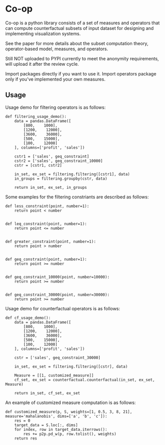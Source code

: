 # Co-op

Co-op is a python library consists of a set of measures and operators that can compute counterfactual subsets of input dataset for designing and implementing visualization systems.

See the paper for more details about the subset computation theory, operator-based model, measures, and operators.

Still NOT uploaded to PYPI currently to meet the anonymity requirements, will upload it after the review cycle.

Import packages directly if you want to use it. Import operators package only if you've implemented your own measures.

## Usage

Usage demo for filtering operators is as follows:

```
def filtering_usage_demo():
    data = pandas.DataFrame([
        [800,    1000],
        [1200,    12000],
        [3600,    36000],
        [500,    15000],
        [100,    12000]
    ], columns=['profit', 'sales'])

    cstr1 = ['sales', geq_constraint]
    cstr2 = ['sales', geq_constraint_10000]
    cstr = [cstr1, cstr2]

    in_set, ex_set = filtering.filtering([cstr1], data)
    in_groups = filtering.groupby(cstr, data)

    return in_set, ex_set, in_groups
```

Some examples for the filtering constriants are described as follows:

```
def less_constraint(point, number=1):
    return point < number


def leq_constraint(point, number=1):
    return point <= number


def greater_constraint(point, number=1):
    return point > number


def geq_constraint(point, number=1):
    return point >= number


def geq_constraint_10000(point, number=10000):
    return point >= number


def geq_constraint_30000(point, number=30000):
    return point >= number
```

Usage demo for counterfactual operators is as follows:

```
def cf_usage_demo():
    data = pandas.DataFrame([
        [800,    1000],
        [1200,    12000],
        [3600,    36000],
        [500,    15000],
        [100,    12000]
    ], columns=['profit', 'sales'])

    cstr = ['sales', geq_constraint_30000]

    in_set, ex_set = filtering.filtering([cstr], data)

    Measure = [[1, customized_measure]]
    cf_set, ex_set = counterfactual.counterfactual(in_set, ex_set, Measure)

    return in_set, cf_set, ex_set
```

An example of customized measure computation is as follows:

```
def customized_measure(p, S, weights=[1, 0.5, 3, 8, 21], measure='mahalanobis', dims=['a', 'b', 'c']):
    res = 0
    target_data = S.loc[:, dims]
    for index, row in target_data.iterrows():
        res += p2p.pd_w(p, row.tolist(), weights)
    return res
```
